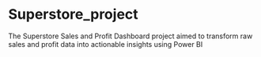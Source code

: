 # Superstore_project
The Superstore Sales and Profit Dashboard project aimed to transform raw sales and profit data into actionable insights using Power BI

